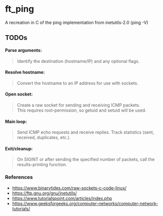 # ft_ping
A recreation in C of the ping implementation from inetutils-2.0 (ping -V)

## TODOs
#### Parse arguments:

> Identify the destination (hostname/IP) and any optional flags.

#### Resolve hostname:

> Convert the hostname to an IP address for use with sockets.

#### Open socket:

> Create a raw socket for sending and receiving ICMP packets.<br>
> This requires root-permission, so getuid and setuid will be used.

#### Main loop:

> Send ICMP echo requests and receive replies.
> Track statistics (sent, received, duplicates, etc.).

#### Exit/cleanup:

> On SIGINT or after sending the specified number of packets, call the results-printing function.

### References

+ https://www.binarytides.com/raw-sockets-c-code-linux/
+ https://ftp.gnu.org/gnu/inetutils/
+ https://www.tutorialspoint.com/articles/index.php
+ https://www.geeksforgeeks.org/computer-networks/computer-network-tutorials/
